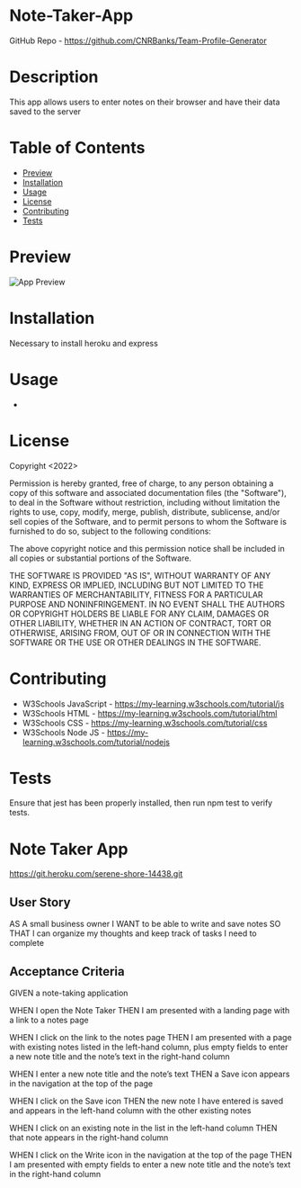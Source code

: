 # Note-Taker-App

GitHub Repo - https://github.com/CNRBanks/Team-Profile-Generator

# Description

This app allows users to enter notes on their browser and have their data saved to the server

# Table of Contents

- [Preview](#preview)
- [Installation](#installation)
- [Usage](#usage)
- [License](#license)
- [Contributing](#contributing)
- [Tests](#tests)

# Preview

![App Preview](./src/Images/preview.png "App Preview")

# Installation

Necessary to install heroku and express

# Usage

-

# License

Copyright <2022> <Connor Banks>

Permission is hereby granted, free of charge, to any person obtaining a copy of this software and associated documentation files (the "Software"), to deal in the Software without restriction, including without limitation the rights to use, copy, modify, merge, publish, distribute, sublicense, and/or sell copies of the Software, and to permit persons to whom the Software is furnished to do so, subject to the following conditions:

The above copyright notice and this permission notice shall be included in all copies or substantial portions of the Software.

THE SOFTWARE IS PROVIDED "AS IS", WITHOUT WARRANTY OF ANY KIND, EXPRESS OR IMPLIED, INCLUDING BUT NOT LIMITED TO THE WARRANTIES OF MERCHANTABILITY, FITNESS FOR A PARTICULAR PURPOSE AND NONINFRINGEMENT. IN NO EVENT SHALL THE AUTHORS OR COPYRIGHT HOLDERS BE LIABLE FOR ANY CLAIM, DAMAGES OR OTHER LIABILITY, WHETHER IN AN ACTION OF CONTRACT, TORT OR OTHERWISE, ARISING FROM, OUT OF OR IN CONNECTION WITH THE SOFTWARE OR THE USE OR OTHER DEALINGS IN THE SOFTWARE.

# Contributing

- W3Schools JavaScript - https://my-learning.w3schools.com/tutorial/js
- W3Schools HTML - https://my-learning.w3schools.com/tutorial/html
- W3Schools CSS - https://my-learning.w3schools.com/tutorial/css
- W3Schools Node JS - https://my-learning.w3schools.com/tutorial/nodejs

# Tests

Ensure that jest has been properly installed, then run npm test to verify tests.

# Note Taker App

https://git.heroku.com/serene-shore-14438.git

## User Story

AS A small business owner
I WANT to be able to write and save notes
SO THAT I can organize my thoughts and keep track of tasks I need to complete

## Acceptance Criteria

GIVEN a note-taking application

WHEN I open the Note Taker
THEN I am presented with a landing page with a link to a notes page</INCOMPLETE>

WHEN I click on the link to the notes page
THEN I am presented with a page with existing notes listed in the left-hand column, plus empty fields to enter a new note title and the note’s text in the right-hand column</INCOMPLETE>

WHEN I enter a new note title and the note’s text
THEN a Save icon appears in the navigation at the top of the page</INCOMPLETE>

WHEN I click on the Save icon
THEN the new note I have entered is saved and appears in the left-hand column with the other existing notes</INCOMPLETE>

WHEN I click on an existing note in the list in the left-hand column
THEN that note appears in the right-hand column</INCOMPLETE>

WHEN I click on the Write icon in the navigation at the top of the page
THEN I am presented with empty fields to enter a new note title and the note’s text in the right-hand column </INCOMPLETE>
